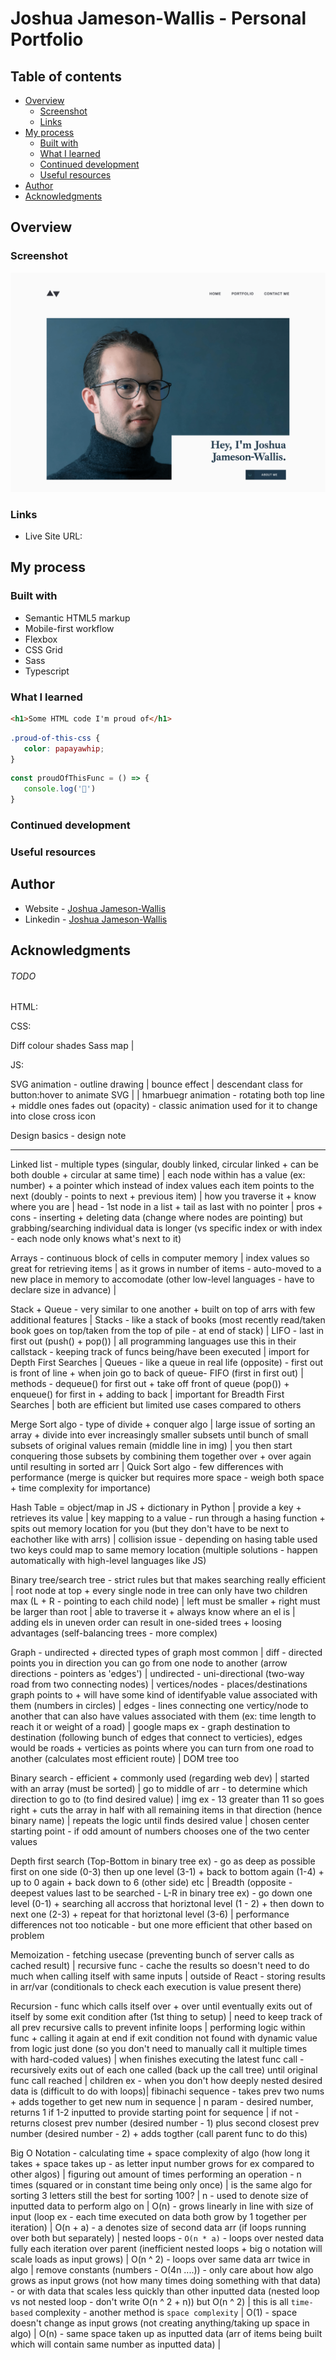 # Joshua Jameson-Wallis - Personal Portfolio

## Table of contents

-  [Overview](#overview)
   -  [Screenshot](#screenshot)
   -  [Links](#links)
-  [My process](#my-process)
   -  [Built with](#built-with)
   -  [What I learned](#what-i-learned)
   -  [Continued development](#continued-development)
   -  [Useful resources](#useful-resources)
-  [Author](#author)
-  [Acknowledgments](#acknowledgments)

## Overview

### Screenshot

![](./screenshot.png)

### Links

-  Live Site URL:

## My process

### Built with

-  Semantic HTML5 markup
-  Mobile-first workflow
-  Flexbox
-  CSS Grid
-  Sass
-  Typescript

### What I learned

```html
<h1>Some HTML code I'm proud of</h1>
```

```css
.proud-of-this-css {
   color: papayawhip;
}
```

```js
const proudOfThisFunc = () => {
   console.log('🎉')
}
```

### Continued development

### Useful resources

## Author

-  Website - [Joshua Jameson-Wallis](https://joshuajamesonwallis.com)
-  Linkedin - [Joshua Jameson-Wallis]()

## Acknowledgments

###### TODO

HTML:

CSS:

Diff colour shades Sass map |

JS:

SVG animation - outline drawing | bounce effect | descendant class for button:hover to animate SVG | <g> | hmarbuegr animation - rotating both top line + middle ones fades out (opacity) - classic animation used for it to change into close cross icon

Design basics - design note

---

Linked list - multiple types (singular, doubly linked, circular linked + can be both double + circular at same time) | each node within has a value (ex: number) + a pointer which instead of index values each item points to the next (doubly - points to next + previous item) | how you traverse it + know where you are | head - 1st node in a list + tail as last with no pointer | pros + cons - inserting + deleting data (change where nodes are pointing) but grabbing/searching individual data is longer (vs specific index or with index - each node only knows what's next to it)

Arrays - continuous block of cells in computer memory | index values so great for retrieving items | as it grows in number of items - auto-moved to a new place in memory to accomodate (other low-level languages - have to declare size in advance) |

Stack + Queue - very similar to one another + built on top of arrs with few additional features | Stacks - like a stack of books (most recently read/taken book goes on top/taken from the top of pile - at end of stack) | LIFO - last in first out (push() + pop()) | all programming languages use this in their callstack - keeping track of funcs being/have been executed | import for Depth First Searches | Queues - like a queue in real life (opposite) - first out is front of line + when join go to back of queue- FIFO (first in first out) | methods - dequeue() for first out + take off front of queue (pop()) + enqueue() for first in + adding to back | important for Breadth First Searches | both are efficient but limited use cases compared to others

Merge Sort algo - type of divide + conquer algo | large issue of sorting an array + divide into ever increasingly smaller subsets until bunch of small subsets of original values remain (middle line in img) | you then start conquering those subsets by combining them together over + over again until resulting in sorted arr | Quick Sort algo - few differences with performance (merge is quicker but requires more space - weigh both space + time complexity for importance)

Hash Table = object/map in JS + dictionary in Python | provide a key + retrieves its value | key mapping to a value - run through a hasing function + spits out memory location for you (but they don't have to be next to eachother like with arrs) | collision issue - depending on hasing table used two keys could map to same memory location (multiple solutions - happen automatically with high-level languages like JS)

Binary tree/search tree - strict rules but that makes searching really efficient | root node at top + every single node in tree can only have two children max (L + R - pointing to each child node) | left must be smaller + right must be larger than root | able to traverse it + always know where an el is | adding els in uneven order can result in one-sided trees + loosing advantages (self-balancing trees - more complex)

Graph - undirected + directed types of graph most common | diff - directed points you in direction you can go from one node to another (arrow directions - pointers as 'edges') | undirected - uni-directional (two-way road from two connecting nodes) | vertices/nodes - places/destinations graph points to + will have some kind of identifyable value associated with them (numbers in circles) | edges - lines connecting one verticy/node to another that can also have values associated with them (ex: time length to reach it or weight of a road) | google maps ex - graph destination to destination (following bunch of edges that connect to verticies), edges would be roads + verticies as points where you can turn from one road to another (calculates most efficient route) | DOM tree too

Binary search - efficient + commonly used (regarding web dev) | started with an array (must be sorted) | go to middle of arr - to determine which direction to go to (to find desired value) | img ex - 13 greater than 11 so goes right + cuts the array in half with all remaining items in that direction (hence binary name) | repeats the logic until finds desired value | chosen center starting point - if odd amount of numbers chooses one of the two center values

Depth first search (Top-Bottom in binary tree ex) - go as deep as possible first on one side (0-3) then up one level (3-1) + back to bottom again (1-4) + up to 0 again + back down to 6 (other side) etc | Breadth (opposite - deepest values last to be searched - L-R in binary tree ex) - go down one level (0-1) + searching all accross that horiztonal level (1 - 2) + then down to next one (2-3) + repeat for that horiztonal level (3-6) | performance differences not too noticable - but one more efficient that other based on problem

Memoization - fetching usecase (preventing bunch of server calls as cached result) | recursive func - cache the results so doesn't need to do much when calling itself with same inputs | outside of React - storing results in arr/var (conditionals to check each execution is value present there)

Recursion - func which calls itself over + over until eventually exits out of itself by some exit condition after (1st thing to setup) | need to keep track of all prev recursive calls to prevent infinite loops | performing logic within func + calling it again at end if exit condition not found with dynamic value from logic just done (so you don't need to manually call it multiple times with hard-coded values) | when finishes executing the latest func call - recursively exits out of each one called (back up the call tree) until original func call reached | children ex - when you don't how deeply nested desired data is (difficult to do with loops)| fibinachi sequence - takes prev two nums + adds together to get new num in sequence | n param - desired number, returns 1 if 1-2 inputted to provide starting point for sequence | if not - returns closest prev number (desired number - 1) plus second closest prev number (desired number - 2) + adds togther (call parent func to do this)

Big O Notation - calculating time + space complexity of algo (how long it takes + space takes up - as letter input number grows for ex compared to other algos) | figuring out amount of times performing an operation - n times (squared or in constant time being only once) | is the same algo for sorting 3 letters still the best for sorting 100? | n - used to denote size of inputted data to perform algo on | O(n) - grows linearly in line with size of input (loop ex - each time executed on data both grow by 1 together per iteration) | O(n + a) - a denotes size of second data arr (if loops running over both but separately) | nested loops - `O(n * a)` - loops over nested data fully each iteration over parent (inefficient nested loops + big o notation will scale loads as input grows) | O(n ^ 2) - loops over same data arr twice in algo | remove constants (numbers - O(4n ....)) - only care about how algo grows as input grows (not how many times doing something with that data) - or with data that scales less quickly than other inputted data (nested loop vs not nested loop - don't write O(n ^ 2 + n)) but O(n ^ 2) | this is all `time-based` complexity - another method is `space complexity` | O(1) - space doesn't change as input grows (not creating anything/taking up space in algo) | O(n) - same space taken up as inputted data (arr of items being built which will contain same number as inputted data) |
